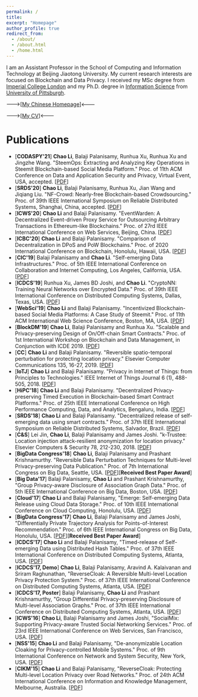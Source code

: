 ```yaml
---
permalink: /
title: 
excerpt: "Homepage"
author_profile: true
redirect_from: 
  - /about/
  - /about.html
  - /home.html
---
```


I am an Assistant Professor in the School of Computing and Information Technology at Beijing Jiaotong University. My current research interests are focused on Blockchain and Data Privacy. I received my MSc degree from [Imperial College London](https://www.imperial.ac.uk/) and my Ph.D. degree in [Information Science](http://sci.pitt.edu/) from [University of Pittsburgh](https://www.pitt.edu/).

--->[[My Chinese Homepage](http://faculty.bjtu.edu.cn/9363/)]<---

--->[[My CV](https://archerlclclc.github.io/files/Resume_for_Chao_Li.pdf)]<---

Publications
======
* [**CODASPY'21**] **Chao Li**, Balaji Palanisamy, Runhua Xu, Runhua Xu and Jingzhe Wang. "SteemOps: Extracting and Analyzing Key Operations in Steemit Blockchain-based Social Media Platform." Proc. of 11th ACM Conference on Data and Application Security and Privacy, Virtual Event, USA, accepted. [[PDF](https://archerlclclc.github.io/files/2020-C-SRDS.pdf)]
* [**SRDS'20**] **Chao Li**, Balaji Palanisamy, Runhua Xu, Jian Wang and Jiqiang Liu. "NF-Crowd: Nearly-free Blockchain-based Crowdsourcing." Proc. of 39th IEEE International Symposium on Reliable Distributed Systems, Shanghai, China, accepted. [[PDF](https://archerlclclc.github.io/files/2020-C-SRDS.pdf)]
* [**ICWS'20**] **Chao Li** and Balaji Palanisamy. "EventWarden: A Decentralized Event-driven Proxy Service for Outsourcing Arbitrary Transactions in Ethereum-like Blockchains." Proc. of 27rd IEEE International Conference on Web Services, Beijing, China. [[PDF](https://archerlclclc.github.io/files/2020-C-ICWS.pdf)]
* [**ICBC'20**] **Chao Li** and Balaji Palanisamy. "Comparison of Decentralization in DPoS and PoW Blockchains." Proc. of 2020 International Conference on Blockchain, Honolulu, Hawaii, USA. [[PDF](https://archerlclclc.github.io/files/2020-C-ICBC.pdf)]
* [**CIC'19**] Balaji Palanisamy and **Chao Li**. "Self-emerging Data Infrastructures." Proc. of 5th IEEE International Conference on Collaboration and Internet Computing, Los Angeles, California, USA. [[PDF](https://archerlclclc.github.io/files/2019-V-CIC.pdf)]
* [**ICDCS'19**] Runhua Xu, James BD Joshi, and **Chao Li**. "CryptoNN: Training Neural Networks over Encrypted Data." Proc. of 39th IEEE International Conference on Distributed Computing Systems, Dallas, Texas, USA. [[PDF](https://archerlclclc.github.io/files/2019-C-ICDCS.pdf)]
* [**WebSci'19**] **Chao Li** and Balaji Palanisamy. "Incentivized Blockchain-based Social Media Platforms: A Case Study of Steemit." Proc. of 11th ACM International Web Science Conference, Boston, MA, USA. [[PDF](https://archerlclclc.github.io/files/2019-C-WebSci.pdf)]
* [**BlockDM'19**] **Chao Li**, Balaji Palanisamy and Runhua Xu. "Scalable and Privacy-preserving Design of On/Off-chain Smart Contracts." Proc. of  1st International Workshop on Blockchain and Data Management, in Conjunction with ICDE 2019. [[PDF](https://archerlclclc.github.io/files/2019-C-BlockDM.pdf)]
* [**CC**] **Chao Li** and Balaji Palanisamy. "Reversible spatio-temporal perturbation for protecting location privacy." Elsevier Computer Communications 135, 16-27, 2019. [[PDF](https://archerlclclc.github.io/files/2019-J-CC.pdf)]
* [**IoTJ**] **Chao Li** and Balaji Palanisamy. "Privacy in Internet of Things: from Principles to Technologies." IEEE Internet of Things Journal 6 (1), 488-505, 2018. [[PDF](https://archerlclclc.github.io/files/2019-J-IOTJ.pdf)]
* [**HiPC'18**] **Chao Li** and Balaji Palanisamy. "Decentralized Privacy-preserving Timed Execution in Blockchain-based Smart Contract Platforms." Proc. of 25th IEEE International Conference on High Performance Computing, Data, and Analytics, Bengaluru, India. [[PDF](https://archerlclclc.github.io/files/2018-C-HIPC.pdf)]
* [**SRDS'18**] **Chao Li** and Balaji Palanisamy. "Decentralized release of self-emerging data using smart contracts." Proc. of 37th IEEE International Symposium on Reliable Distributed Systems, Salvador, Brazil. [[PDF](https://archerlclclc.github.io/files/2018-C-SRDS.pdf)]
* [**C&S**] Lei Jin, **Chao Li**, Balaji Palanisamy and James Joshi. "k-Trustee: Location injection attack-resilient anonymization for location privacy." Elsevier Computers & Security 78, 212-230, 2018. [[PDF](https://archerlclclc.github.io/files/2018-J-CS.pdf)]
* [**BigData Congress'18**] **Chao Li**, Balaji Palanisamy and Prashant Krishnamurthy. "Reversible Data Perturbation Techniques for Multi-level Privacy-preserving Data Publication." Proc. of 7th International Congress on Big Data, Seattle, USA. [[PDF](https://archerlclclc.github.io/files/2018-C-BDC.pdf)][**Received Best Paper Award**]
* [**Big Data'17**] Balaji Palanisamy, **Chao Li** and Prashant Krishnamurthy, "Group Privacy-aware Disclosure of Association Graph Data." Proc. of 5th IEEE International Conference on Big Data, Boston, USA. [[PDF](https://archerlclclc.github.io/files/2017-C-BD.pdf)]
* [**Cloud'17**] **Chao Li** and Balaji Palanisamy, "Emerge: Self-emerging Data Release using Cloud Data Storage." Proc. of 10th IEEE International Conference on Cloud Computing, Honolulu, USA. [[PDF](https://archerlclclc.github.io/files/2017-C-CLOUD.pdf)]
* [**BigData Congress'17**] **Chao Li**, Balaji Palanisamy and James Joshi, "Differentially Private Trajectory Analysis for Points-of-Interest Recommendation." Proc. of 6th IEEE International Congress on Big Data, Honolulu, USA. [[PDF](https://archerlclclc.github.io/files/2017-C-BDC.pdf)][**Received Best Paper Award**]
* [**ICDCS'17**] **Chao Li** and Balaji Palanisamy, "Timed-release of Self-emerging Data using Distributed Hash Tables." Proc. of 37th IEEE International Conference on Distributed Computing Systems, Atlanta, USA. [[PDF](https://archerlclclc.github.io/files/2017-S-ICDCS.pdf)]
* [**ICDCS'17, Demo**] **Chao Li**, Balaji Palanisamy, Aravind A. Kalaivanan and Sriram Raghunathan, "ReverseCloak: A Reversible Multi-level Location Privacy Protection System." Proc. of 37th IEEE International Conference on Distributed Computing Systems, Atlanta, USA. [[PDF](https://archerlclclc.github.io/files/2017-D-ICDCS.pdf)]
* [**ICDCS'17, Poster**] Balaji Palanisamy, **Chao Li** and Prashant Krishnamurthy, "Group Differential Privacy-preserving Disclosure of Multi-level Association Graphs." Proc. of 37th IEEE International Conference on Distributed Computing Systems, Atlanta, USA. [[PDF](https://archerlclclc.github.io/files/2017-P-ICDCS.pdf)]
* [**ICWS'16**] **Chao Li**, Balaji Palanisamy and James Joshi, "SocialMix: Supporting Privacy-aware Trusted Social Networking Services." Proc. of 23rd IEEE International Conference on Web Services, San Francisco, USA. [[PDF](https://archerlclclc.github.io/files/2016-C-ICWS.pdf)]
* [**NSS'15**] **Chao Li** and Balaji Palanisamy, "De-anonymizable Location Cloaking for Privacy-controlled Mobile Systems." Proc. of 9th International Conference on Network and System Security, New York, USA. [[PDF](https://archerlclclc.github.io/files/2015-C-NSS.pdf)]
* [**CIKM'15**] **Chao Li** and Balaji Palanisamy, "ReverseCloak: Protecting Multi-level Location Privacy over Road Networks." Proc. of 24th ACM International Conference on Information and Knowledge Management, Melbourne, Australia. [[PDF](https://archerlclclc.github.io/files/2015-C-CIKM.pdf)]
